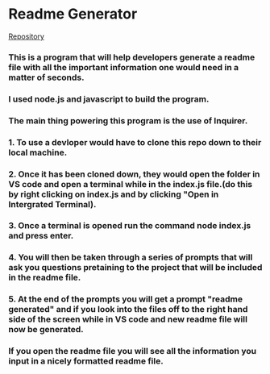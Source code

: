 # Readme Generator
[Repository](https://github.com/dannfirefight322/Readme-Generator)
### This is a program that will help developers generate a readme file with all the important information one would need in a matter of seconds.
### I used node.js and javascript to build the program.
### The main thing powering this program is the use of Inquirer. 
### 1. To use a devloper would have to clone this repo down to their local machine.
### 2. Once it has been cloned down, they would open the folder in VS code and open a terminal while in the index.js file.(do this by right clicking on index.js and by clicking "Open in Intergrated Terminal).
### 3. Once a terminal is opened run the command node index.js and press enter.
### 4. You will then be taken through a series of prompts that will ask you questions pretaining to the project that will be included in the readme file.
### 5. At the end of the prompts you will get a prompt "readme generated" and if you look into the files off to the right hand side of the screen while in VS code and new readme file will now be generated.
### If you open the readme file you will see all the information you input in a nicely formatted readme file.  
